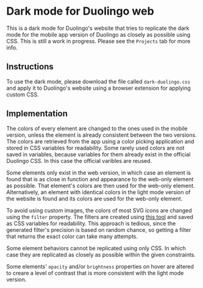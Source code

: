 # Dark mode for Duolingo web
This is a dark mode for Duolingo's website that tries to replicate the dark mode for the mobile app version of Duolingo as closely as possible using CSS. This is still a work in progress. Please see the `Projects` tab for more info.

## Instructions
To use the dark mode, please download the file called `dark-duolingo.css` and apply it to Duolingo's website using a browser extension for applying custom CSS.

## Implementation
The colors of every element are changed to the ones used in the mobile version, unless the element is already consistent between the two versions. The colors are retrieved from the app using a color picking application and stored in CSS variables for readability. Some rarely used colors are not saved in variables, because variables for them already exist in the official Duolingo CSS. In this case the official varibles are reused.

Some elements only exist in the web version, in which case an element is found that is as close in function and appearance to the web-only element as possible. That element's colors are then used for the web-only element. Alternatively, an element with identical colors in the light mode version of the website is found and its colors are used for the web-only element.

To avoid using custom images, the colors of most SVG icons are changed using the `filter` property. The filters are created using [this tool](https://codepen.io/sosuke/pen/Pjoqqpthis) and saved as CSS variables for readability. This approach is tedious, since the generated filter's precision is based on random chance, so getting a filter that returns the exact color can take many attempts.

Some element behaviors cannot be replicated using only CSS. In which case they are replicated as closely as possible within the given constraints.

Some elements' `opacity` and/or `brightness` properties on hover are altered to creare a level of contrast that is more consistent with the light mode version.
